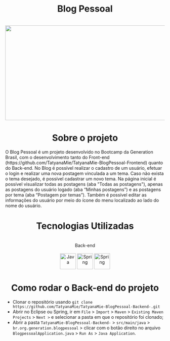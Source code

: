 <div align="center">

# Blog Pessoal
<br>
<img height="300 px" width= "750px" src= "https://user-images.githubusercontent.com/95664189/158499036-e6d2e6e9-8700-4c75-8d12-92ae431cc57f.png" >
</div>

<div align="center">
  
# Sobre o projeto
  
</div>
O Blog Pessoal é um projeto desenvolvido no Bootcamp da Generation Brasil, com o desenvolvimento tanto do Front-end (https://github.com/TatyanaMie/TatyanaMie-BlogPessoal-Frontend) quanto do Back-end.
No Blog é possível realizar o cadastro de um usuário, efetuar o login e realizar uma nova postagem vinculada a um tema.
Caso não exista o tema desejado, é possível cadastrar um novo tema. 
Na página inicial é possível visualizar todas as postagens (aba "Todas as postagens"), apenas as postagens do usuário logado (aba “Minhas postagens”) e as postagens por tema (aba “Postagem por temas”). 
Também é possível editar as informações do usuário por meio do ícone do menu localizado ao lado do nome do usuário.



<div align="center">
  
# Tecnologias Utilizadas
  
</div>

<br>
<div align="center"> Back-end </div>
<div style="display: inline_block" align="center"><br>
<img alt="Java" height="50" width="50" src="https://cdn.jsdelivr.net/gh/devicons/devicon/icons/java/java-plain-wordmark.svg" />
<img alt="Spring" height="50" width="50" src="https://cdn.jsdelivr.net/gh/devicons/devicon/icons/spring/spring-original.svg" />
<img alt="Spring" height="50" width="50"  src="https://cdn.jsdelivr.net/gh/devicons/devicon/icons/mysql/mysql-original.svg" />
</div>

<div align="center">
  
# Como rodar o Back-end do projeto
  
</div>

- Clonar o repositório usando `git clone https://github.com/TatyanaMie/TatyanaMie-BlogPessoal-Backend-.git`
- Abrir no Eclipse ou Spring, ir em `File` > `Import` > `Maven` > `Existing Maven Projects` > `Next >` e selecionar a pasta em que o repositório foi clonado;
- Abrir a pasta `TatyanaMie-BlogPessoal-Backend-` > `src/main/java` > `br.org.generation.blogpessoal` > clicar com o botão direito no arquivo `BlogpessoalApplication.java` > `Run As` > `Java Application`.
<div align="center">

<div align="center">


